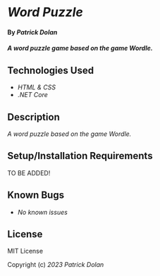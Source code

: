# _Word Puzzle_

#### By _**Patrick Dolan**_

#### _A word puzzle game based on the game Wordle._

## Technologies Used

* _HTML & CSS_
* _.NET Core_

## Description

_A word puzzle based on the game Wordle._

## Setup/Installation Requirements

<!-- TODO add setup and installation requirements -->
TO BE ADDED!

<!-- * _This is a great place_
* _to list setup instructions_
* _in a simple_
* _easy-to-understand_
* _format_

_{Leave nothing to chance! You want it to be easy for potential users, employers and collaborators to run your app. Do I need to run a server? How should I set up my databases? Is there other code this application depends on? We recommend deleting the project from your desktop, re-cloning the project from GitHub, and writing down all the steps necessary to get the project working again.}_ -->

## Known Bugs

* _No known issues_

## License

MIT License

Copyright (c) _2023_ _Patrick Dolan_